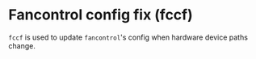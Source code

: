 # Fancontrol config fix (fccf)
`fccf` is used to update `fancontrol`'s config when hardware device paths change.
